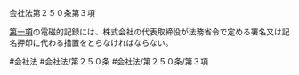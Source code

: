 会社法第２５０条第３項

[第一項](会社法＿＿＿＿第２５０条第１項)の電磁的記録には、株式会社の代表取締役が法務省令で定める署名又は記名押印に代わる措置をとらなければならない。

#会社法
#会社法/第２５０条
#会社法/第２５０条/第３項
